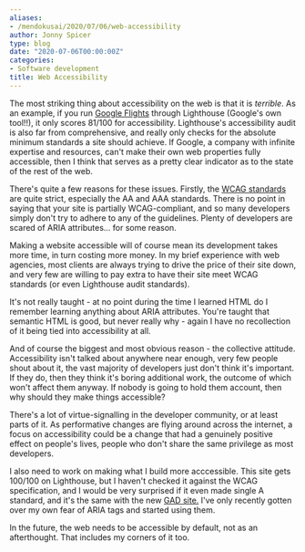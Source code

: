 ```yaml
---
aliases:
- /mendokusai/2020/07/06/web-accessibility
author: Jonny Spicer
type: blog
date: "2020-07-06T00:00:00Z"
categories:
- Software development
title: Web Accessibility
---
```

The most striking thing about accessibility on the web is that it is *terrible*. As an example, if you run [Google Flights](https://google.com/flights) through Lighthouse (Google's own tool!!), it only scores 81/100 for accessibility. Lighthouse's accessibility audit is also far from
comprehensive, and really only checks for the absolute minimum standards a site should achieve. If Google, a company with
infinite expertise and resources, can't make their own web properties fully accessible, then I think that serves as a pretty
clear indicator as to the state of the rest of the web.

There's quite a few reasons for these issues. Firstly, the [WCAG standards](https://www.w3.org/WAI/standards-guidelines/wcag/) are quite strict, especially the AA and AAA standards. There is no point in saying that your site is partially
WCAG-compliant, and so many developers simply don't try to adhere to any of the guidelines. Plenty of developers are scared of
ARIA attributes... for some reason.

Making a website accessible will of course mean its development takes more time, in turn costing more money. In my brief
experience with web agencies, most clients are always trying to drive the price of their site down, and very few are willing
to pay extra to have their site meet WCAG standards (or even Lighthouse audit standards).

It's not really taught - at no point during the time I learned HTML do I remember learning anything about ARIA attributes. You're
taught that semantic HTML is good, but never really why - again I have no recollection of it being tied into accessibility at all.

And of course the biggest and most obvious reason - the collective attitude. Accessibility isn't talked about anywhere near enough, very few people shout about it, the vast majority of developers just don't think it's important. If they do, then
they think it's boring additional work, the outcome of which won't affect them anyway. If nobody is going to hold them account,
then why should they make things accessible?

There's a lot of virtue-signalling in the developer community, or at least parts of it. As performative changes are flying around
across the internet, a focus on accessibility could be a change that had a genuinely positive effect on people's lives, people
who don't share the same privilege as most developers.

I also need to work on making what I build more acccessible. This site gets 100/100 on Lighthouse, but I haven't checked it
against the WCAG specification, and I would be very surprised if it even made single A standard, and it's the same with the new
[GAD site.](https://gad.gg) I've only recently gotten over my own fear of ARIA tags and started using them.

In the future, the web needs to be accessible by default, not as an afterthought. That includes my corners of it too.
